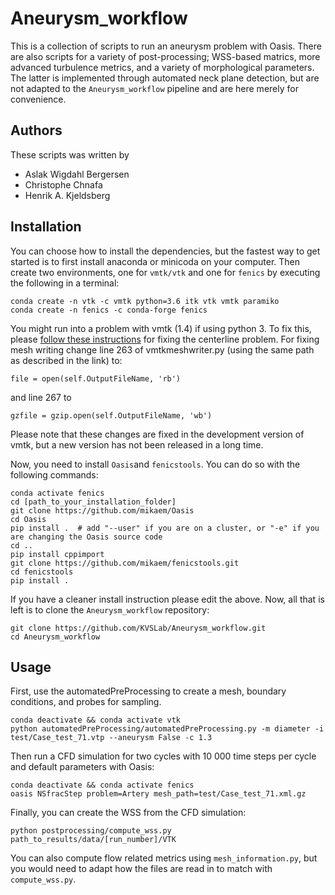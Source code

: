 # Aneurysm_workflow

This is a collection of scripts to run an aneurysm problem with Oasis. There are also scripts for a variety of post-processing; WSS-based matrics, more advanced turbulence metrics, and a variety of morphological parameters. The latter is implemented through automated neck plane detection, but are not adapted to the `Aneurysm_workflow` pipeline and are here merely for convenience.

## Authors
These scripts was written by
- Aslak Wigdahl Bergersen
- Christophe Chnafa
- Henrik A. Kjeldsberg

## Installation
You can choose how to install the dependencies, but the fastest way to get started is to first install anaconda or minicoda on your computer. Then create two environments, one for `vmtk/vtk` and one for `fenics` by executing the following in a terminal:
```
conda create -n vtk -c vmtk python=3.6 itk vtk vmtk paramiko
conda create -n fenics -c conda-forge fenics
```

You might run into a problem with vmtk (1.4) if using python 3. To fix this, please [follow these instructions](https://morphman.readthedocs.io/en/latest/installation.html#basic-installation) for fixing the centerline problem. For fixing mesh writing change line 263 of vmtkmeshwriter.py (using the same path as described in the link) to:
```
file = open(self.OutputFileName, 'rb')
````
and line 267 to
```
gzfile = gzip.open(self.OutputFileName, 'wb')
```
Please note that these changes are fixed in the development version of vmtk, but a new version has not been released in a long time.

Now, you need to install `Oasis`and `fenicstools`. You can do so with the following commands:
```
conda activate fenics
cd [path_to_your_installation_folder]
git clone https://github.com/mikaem/Oasis
cd Oasis
pip install .  # add "--user" if you are on a cluster, or "-e" if you are changing the Oasis source code
cd ..
pip install cppimport
git clone https://github.com/mikaem/fenicstools.git
cd fenicstools
pip install . 
```

If you have a cleaner install instruction please edit the above. Now, all that is left is to clone the `Aneurysm_workflow` repository:
```
git clone https://github.com/KVSLab/Aneurysm_workflow.git
cd Aneurysm_workflow
```

## Usage
First, use the automatedPreProcessing to create a mesh, boundary conditions, and probes for sampling. 

```
conda deactivate && conda activate vtk
python automatedPreProcessing/automatedPreProcessing.py -m diameter -i test/Case_test_71.vtp --aneurysm False -c 1.3
```

Then run a CFD simulation for two cycles with 10 000 time steps per cycle and default parameters with Oasis:
```
conda deactivate && conda activate fenics
oasis NSfracStep problem=Artery mesh_path=test/Case_test_71.xml.gz
```

Finally, you can create the WSS from the CFD simulation:
```
python postprocessing/compute_wss.py path_to_results/data/[run_number]/VTK
```

You can also compute flow related metrics using `mesh_information.py`, but you would need to adapt how the files are read in to match with `compute_wss.py`.
